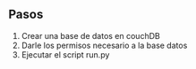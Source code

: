 ## Pasos

1. Crear una base de datos en couchDB
2. Darle los permisos necesario a la base datos
3. Ejecutar el script run.py
